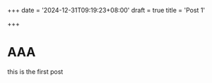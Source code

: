 +++
date = '2024-12-31T09:19:23+08:00'
draft = true
title = 'Post 1'

+++



# AAA

this is the first post

